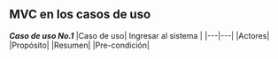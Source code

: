 ## MVC en los casos de uso

***Caso de uso No.1***
|Caso de uso| Ingresar al sistema |
|---|---|
|Actores|
|Propósito| 
|Resumen|
|Pre-condición|
